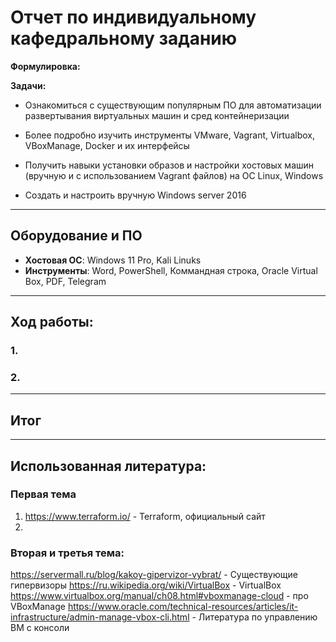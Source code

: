 # Отчет по индивидуальному кафедральному заданию
**Формулировка:** 

**Задачи:**

* Ознакомиться с существующим популярным ПО для автоматизации развертывания виртуальных машин и сред контейнеризации

* Более подробно изучить инструменты VMware, Vagrant, Virtualbox, VBoxManage, Docker и их интерфейсы

* Получить навыки установки образов и настройки хостовых машин (вручную и с использованием Vagrant файлов) на ОС Linux, Windows

* Создать и настроить вручную Windows server 2016

---

## Оборудование и ПО

- **Хостовая ОС**: Windows 11 Pro, Kali Linuks 
- **Инструменты**: Word, PowerShell, Коммандная строка, Oracle Virtual Box, PDF, Telegram

---

## Ход работы:

### 1. 



### 2. 


---

## Итог

---

## Использованная литература:
### Первая тема

1. https://www.terraform.io/ - Terraform, официальный сайт
2. 

### Вторая и третья тема:
https://servermall.ru/blog/kakoy-gipervizor-vybrat/ - Существующие гипервизоры
https://ru.wikipedia.org/wiki/VirtualBox - VirtualBox
https://www.virtualbox.org/manual/ch08.html#vboxmanage-cloud - про VBoxManage
https://www.oracle.com/technical-resources/articles/it-infrastructure/admin-manage-vbox-cli.html - Литература по управлению ВМ с консоли
